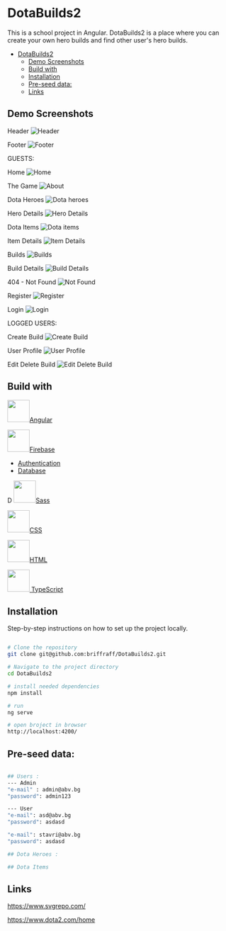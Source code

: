 # DotaBuilds2
This is a school project in Angular. DotaBuilds2 is a place where you can create your own hero builds and find other user's hero builds.

- [DotaBuilds2](#dotabuilds2)
  - [Demo Screenshots](#demo-screenshots)
  - [Build with](#build-with)
  - [Installation](#installation)
  - [Pre-seed data:](#pre-seed-data)
  - [Links](#links)

## Demo Screenshots

Header
![Header](./public/readme/header.jpg)

Footer
![Footer](./public/readme/footer.jpg)

GUESTS:

Home
![Home](./public/readme/home.jpg)

The Game
![About](./public/readme/about.jpg)

Dota Heroes
![Dota heroes](./public/readme/heroes.jpg)

Hero Details
![Hero Details](./public/readme/heroDetails.jpg)

Dota Items
![Dota items](./public/readme/items.jpg)

Item Details
![Item Details](./public/readme/itemDetails.jpg)

Builds
![Builds](./public/readme/builds.jpg)

Build Details
![Build Details](./public/readme/buildDetails.jpg)

404 - Not Found
![Not Found](./public/readme/404.jpg)

Register
![Register](./public/readme/register.jpg)

Login
![Login](./public/readme/login.jpg)

LOGGED USERS:

Create Build
![Create Build](./public/readme/createBuild.jpg)

User Profile
![User Profile](./public/readme/profile.jpg)

Edit Delete Build
![Edit Delete Build](./public/readme/editDeleteBuild.jpg)


## Build with 
<img src="./public/readme/angular.svg" width="50px" height="50px">[Angular](https://angular.dev/)

<img src="./public/readme/firebase.svg" width="50px" height="50px">[Firebase](https://firebase.google.com/)

- [Authentication](https://firebase.google.com/products/auth)
- [Database](https://firebase.google.com/products/firestore)

D
<img src="./public/readme/sass.svg" width="50px" height="50px">[Sass](https://sass-lang.com/)

<img src="./public/readme/css.svg" width="50px" height="50px">[CSS](https://bg.wikipedia.org/wiki/CSS)

<img src="./public/readme/html.svg" width="50px" height="50px">[HTML](https://bg.wikipedia.org/wiki/HTML)

<img src="./public/readme/typescript.svg" width="50px" height="50px">[ TypeScript](https://www.typescriptlang.org/)

## Installation

Step-by-step instructions on how to set up the project locally.

```bash

# Clone the repository
git clone git@github.com:briffraff/DotaBuilds2.git

# Navigate to the project directory
cd DotaBuilds2

# install needed dependencies
npm install

# run
ng serve

# open broject in browser
http://localhost:4200/

```

## Pre-seed data:
```bash

## Users :
--- Admin
"e-mail" : admin@abv.bg
"password": admin123

--- User
"e-mail": asd@abv.bg
"password": asdasd

"e-mail": stavri@abv.bg
"password": asdasd

## Dota Heroes :

## Dota Items

```
## Links
https://www.svgrepo.com/

https://www.dota2.com/home
